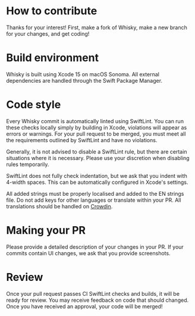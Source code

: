 # How to contribute

Thanks for your interest! First, make a fork of Whisky, make a new branch for your changes, and get coding!

# Build environment

Whisky is built using Xcode 15 on macOS Sonoma. All external dependencies are handled through the Swift Package Manager.

# Code style

Every Whisky commit is automatically linted using SwiftLint. You can run these checks locally simply by building in Xcode, violations will appear as errors or warnings. For your pull request to be merged, you must meet all the requirements outlined by SwiftLint and have no violations.

Generally, it is not advised to disable a SwiftLint rule, but there are certain situations where it is necessary. Please use your discretion when disabling rules temporarily.

SwiftLint does not fully check indentation, but we ask that you indent with 4-width spaces. This can be automatically configured in Xcode's settings.

All added strings must be properly localised and added to the EN strings file. Do not add keys for other languages or translate within your PR. All translations should be handled on [Crowdin](https://crowdin.com/project/whisky).

# Making your PR

Please provide a detailed description of your changes in your PR. If your commits contain UI changes, we ask that you provide screenshots.

# Review

Once your pull request passes CI SwiftLint checks and builds, it will be ready for review. You may receive feedback on code that should changed. Once you have received an approval, your code will be merged!

